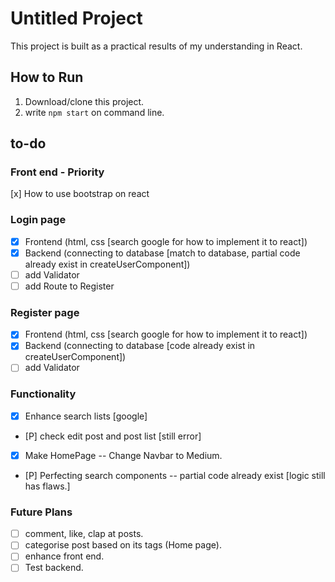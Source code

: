 # Untitled Project
This project is built as a practical results of my understanding in React.

## How to Run
1. Download/clone this project.
2. write `npm start` on command line.

## to-do
### Front end - Priority
[x] How to use bootstrap on react

### Login page 
- [x] Frontend (html, css [search google for how to implement it to react])
- [x] Backend (connecting to database [match to database, partial code already exist in createUserComponent])
- [ ] add Validator
- [ ] add Route to Register 

### Register page
- [x] Frontend (html, css [search google for how to implement it to react])
- [x] Backend (connecting to database [code already exist in createUserComponent])
- [ ] add Validator

### Functionality
- [x] Enhance search lists [google]
- [P] check edit post and post list [still error]
- [x] Make HomePage -- Change Navbar to Medium.
- [P] Perfecting search components -- partial code already exist [logic still has flaws.]

### Future Plans
- [ ] comment, like, clap at posts.
- [ ] categorise post based on its tags (Home page).
- [ ] enhance front end.
- [ ] Test backend.